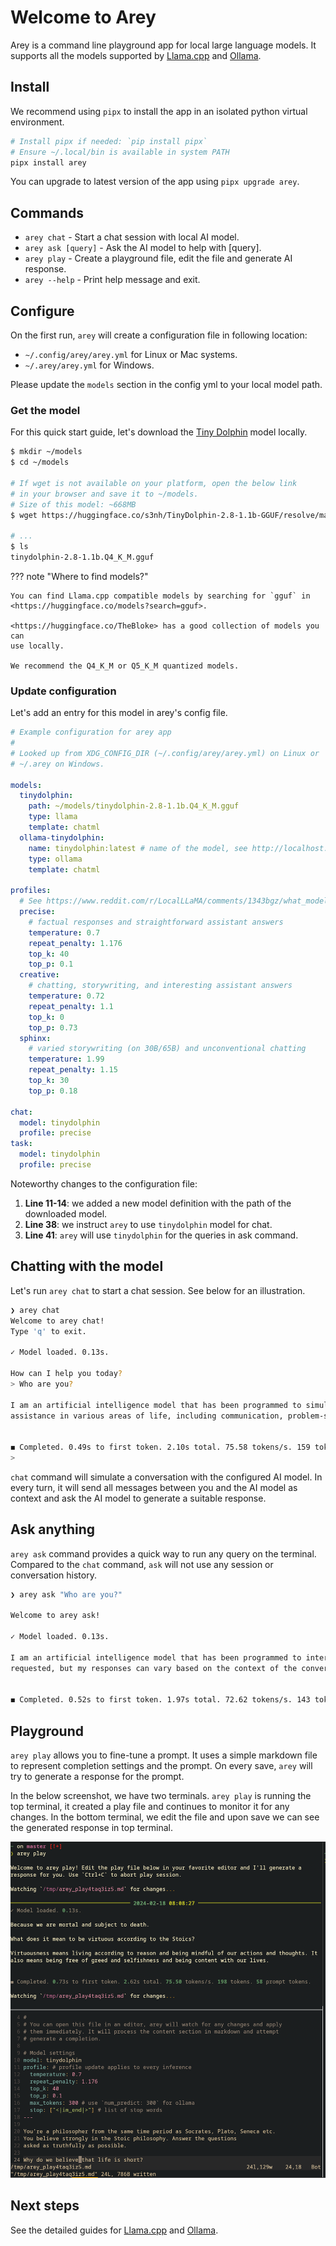 # Welcome to Arey

Arey is a command line playground app for local large language models. It
supports all the models supported by [Llama.cpp][] and [Ollama][].

[Llama.cpp]: https://github.com/ggerganov/llama.cpp
[Ollama]: https://ollama.com

## Install

We recommend using `pipx` to install the app in an isolated python virtual
environment.

```sh
# Install pipx if needed: `pip install pipx`
# Ensure ~/.local/bin is available in system PATH
pipx install arey
```

You can upgrade to latest version of the app using `pipx upgrade arey`.

## Commands

- `arey chat` - Start a chat session with local AI model.
- `arey ask [query]` - Ask the AI model to help with \[query\].
- `arey play` - Create a playground file, edit the file and generate AI
  response.
- `arey --help` - Print help message and exit.

## Configure

On the first run, `arey` will create a configuration file in following location:

- `~/.config/arey/arey.yml` for Linux or Mac systems.
- `~/.arey/arey.yml` for Windows.

Please update the `models` section in the config yml to your local model path.

### Get the model

For this quick start guide, let's download the [Tiny Dolphin][] model locally.

[Tiny Dolphin]: https://huggingface.co/s3nh/TinyDolphin-2.8-1.1b-GGUF

```sh
$ mkdir ~/models
$ cd ~/models

# If wget is not available on your platform, open the below link
# in your browser and save it to ~/models.
# Size of this model: ~668MB
$ wget https://huggingface.co/s3nh/TinyDolphin-2.8-1.1b-GGUF/resolve/main/tinydolphin-2.8-1.1b.Q4_K_M.gguf

# ...
$ ls
tinydolphin-2.8-1.1b.Q4_K_M.gguf
```

??? note "Where to find models?"

    You can find Llama.cpp compatible models by searching for `gguf` in
    <https://huggingface.co/models?search=gguf>.

    <https://huggingface.co/TheBloke> has a good collection of models you can
    use locally.

    We recommend the Q4_K_M or Q5_K_M quantized models.

### Update configuration

Let's add an entry for this model in arey's config file.

```yaml linenums="1" hl_lines="7-10 38 41"
# Example configuration for arey app
#
# Looked up from XDG_CONFIG_DIR (~/.config/arey/arey.yml) on Linux or
# ~/.arey on Windows.

models:
  tinydolphin:
    path: ~/models/tinydolphin-2.8-1.1b.Q4_K_M.gguf
    type: llama
    template: chatml
  ollama-tinydolphin:
    name: tinydolphin:latest # name of the model, see http://localhost:11434/api/tags
    type: ollama
    template: chatml

profiles:
  # See https://www.reddit.com/r/LocalLLaMA/comments/1343bgz/what_model_parameters_is_everyone_using/
  precise:
    # factual responses and straightforward assistant answers
    temperature: 0.7
    repeat_penalty: 1.176
    top_k: 40
    top_p: 0.1
  creative:
    # chatting, storywriting, and interesting assistant answers
    temperature: 0.72
    repeat_penalty: 1.1
    top_k: 0
    top_p: 0.73
  sphinx:
    # varied storywriting (on 30B/65B) and unconventional chatting
    temperature: 1.99
    repeat_penalty: 1.15
    top_k: 30
    top_p: 0.18

chat:
  model: tinydolphin
  profile: precise
task:
  model: tinydolphin
  profile: precise
```

Noteworthy changes to the configuration file:

1. **Line 11-14**: we added a new model definition with the path of the downloaded model.
2. **Line 38**: we instruct `arey` to use `tinydolphin` model for chat.
3. **Line 41**: `arey` will use `tinydolphin` for the queries in ask command.

## Chatting with the model

Let's run `arey chat` to start a chat session. See below for an illustration.

```sh
❯ arey chat
Welcome to arey chat!
Type 'q' to exit.

✓ Model loaded. 0.13s.

How can I help you today?
> Who are you?

I am an artificial intelligence model that has been programmed to simulate human behavior, emotions, and responses based on data gathered from various sources. My primary goal is to provide
assistance in various areas of life, including communication, problem-solving, decision-making, and learning.


◼ Completed. 0.49s to first token. 2.10s total. 75.58 tokens/s. 159 tokens. 64 prompt tokens.
>
```

`chat` command will simulate a conversation with the configured AI model. In
every turn, it will send all messages between you and the AI model as context
and ask the AI model to generate a suitable response.

## Ask anything

`arey ask` command provides a quick way to run any query on the terminal.
Compared to the `chat` command, `ask` will not use any session or conversation
history.

```sh
❯ arey ask "Who are you?"

Welcome to arey ask!

✓ Model loaded. 0.13s.

I am an artificial intelligence model that has been programmed to interact with humans through text-based conversations. My primary goal is to provide assistance, support, or information as
requested, but my responses can vary based on the context of the conversation.


◼ Completed. 0.52s to first token. 1.97s total. 72.62 tokens/s. 143 tokens. 67 prompt tokens.
```

## Playground

`arey play` allows you to fine-tune a prompt. It uses a simple markdown file to
represent completion settings and the prompt. On every save, `arey` will try to
generate a response for the prompt.

In the below screenshot, we have two terminals. `arey play` is running the top
terminal, it created a play file and continues to monitor it for any changes. In
the bottom terminal, we edit the file and upon save we can see the generated
response in top terminal.

![Arey playground screenshot](demo/arey_play_session.png)

## Next steps

See the detailed guides for [Llama.cpp](llama.md) and [Ollama](ollama.md).
